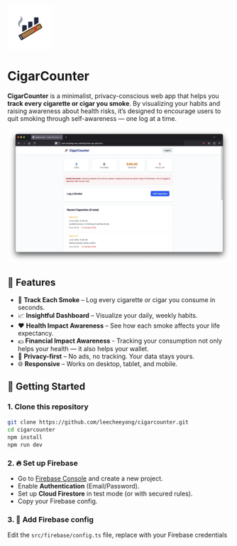 <img src="./public/logo.png" width="100"> 

# CigarCounter

**CigarCounter** is a minimalist, privacy-conscious web app that helps you **track every cigarette or cigar you smoke**. By visualizing your habits and raising awareness about health risks, it’s designed to encourage users to quit smoking through self-awareness — one log at a time.

![preview screenshot](./public/preview.webp)

## 🌟 Features

- 📅 **Track Each Smoke** – Log every cigarette or cigar you consume in seconds.
- 📈 **Insightful Dashboard** – Visualize your daily, weekly habits.
- ❤️ **Health Impact Awareness** – See how each smoke affects your life expectancy.
- 💶 **Financial Impact Awareness** - Tracking your consumption not only helps your health — it also helps your wallet.
- 🔐 **Privacy-first** – No ads, no tracking. Your data stays yours.
- 🌐 **Responsive** – Works on desktop, tablet, and mobile.

## 🚀 Getting Started

### 1. Clone this repository
```bash
git clone https://github.com/leecheeyong/cigarcounter.git
cd cigarcounter
npm install
npm run dev
```

### 2. 🔥 Set up Firebase

- Go to [Firebase Console](https://console.firebase.google.com/) and create a new project.
- Enable **Authentication** (Email/Password).
- Set up **Cloud Firestore** in test mode (or with secured rules).
- Copy your Firebase config.

### 3. 📄 Add Firebase config

Edit the `src/firebase/config.ts` file, replace with your Firebase credentials
